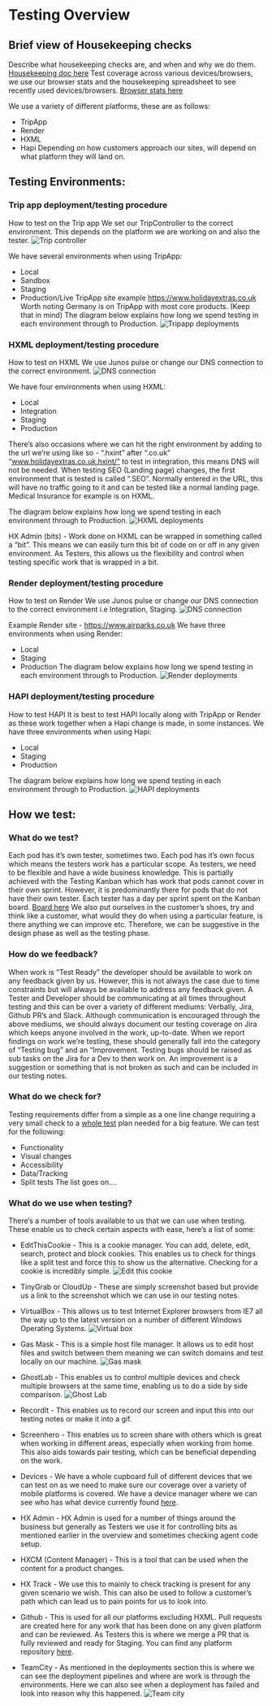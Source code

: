# Testing Overview

## Brief view of Housekeeping checks
Describe what housekeeping checks are, and when and why we do them. [Housekeeping doc here](https://docs.google.com/spreadsheets/d/1fqX4IfXZ_ohAzI8RE6hcUBNj4XJVg14DSStRHvWqAEA/edit)
Test coverage across various devices/browsers, we use our browser stats and the housekeeping spreadsheet to see recently used devices/browsers. [Browser stats here](https://docs.google.com/spreadsheets/d/1CLWs1LTmzLdAx77wJzJWmDkF1iqUuJjZ9sfiEqq8TfI/edit#gid=847406362) 

We use a variety of different platforms, these are as follows:
* TripApp
* Render
* HXML
* Hapi
Depending on how customers approach our sites, will depend on what platform they will land on.

## Testing Environments:
### Trip app deployment/testing procedure
How to test on the Trip app
We set our TripController to the correct environment. This depends on the platform we are working on and also the tester.
![Trip controller](images/testing-overview-images/image09.png)

We have several environments when using TripApp:
* Local
* Sandbox
* Staging
* Production/Live
TripApp site example https://www.holidayextras.co.uk 
Worth noting Germany is on TripApp with most core products. (Keep that in mind)
The diagram below explains how long we spend testing in each environment through to Production.
![Tripapp deployments](images/testing-overview-images/image07.png)

### HXML deployment/testing procedure
How to test on HXML
We use Junos pulse or change our DNS connection to the correct environment.
![DNS connection](images/testing-overview-images/image03.png)

We have four environments when using HXML:
* Local
* Integration
* Staging
* Production

There’s also occasions where we can hit the right environment by adding to the url we’re using like so - “.hxint” after “.co.uk” “www.holidayextras.co.uk.hxint/” to test in integration, this means DNS will not be needed.
When testing SEO (Landing page) changes, the first environment that is tested is called “.SEO”. Normally entered in the URL, this will have no traffic going to it and can be tested like a normal landing page.
Medical Insurance for example is on HXML.

The diagram below explains how long we spend testing in each environment through to Production.
![HXML deployments](images/testing-overview-images/image08.png)

HX Admin (bits) - Work done on HXML can be wrapped in something called a “bit”. This means we can easily turn this bit of code on or off in any given environment. As Testers, this allows us the flexibility and control when testing specific work that is wrapped in a bit.

### Render deployment/testing procedure
How to test on Render
We use Junos pulse or change our DNS connection to the correct environment i.e Integration, Staging.
![DNS connection](images/testing-overview-images/image03.png)

Example Render site - https://www.airparks.co.uk 
We have three environments when using Render:
* Local
* Staging
* Production
The diagram below explains how long we spend testing in each environment through to Production.
![Render deployments](images/testing-overview-images/image02.png)

### HAPI deployment/testing procedure
How to test HAPI
It is best to test HAPI locally along with TripApp or Render as these work together when a Hapi change is made, in some instances.
We have three environments when using Hapi:
* Local
* Staging
* Production

The diagram below explains how long we spend testing in each environment through to Production.
![HAPI deployments](images/testing-overview-images/image00.png)

## How we test:
### What do we test?
Each pod has it’s own tester, sometimes two. Each pod has it’s own focus which means the testers work has a particular scope.
As testers, we need to be flexible and have a wide business knowledge. This is partially achieved with the Testing Kanban which has work that pods cannot cover in their own sprint. However, it is predominantly there for pods that do not have their own tester. 
Each tester has a day per sprint spent on the Kanban board. [Board here](https://holidayextras.jira.com/secure/RapidBoard.jspa?rapidView=281&view=detail&selectedIssue=EMA-2280)
We also put ourselves in the customer’s shoes, try and think like a customer, what would they do when using a particular feature, is there anything we can improve etc. Therefore, we can be suggestive in the design phase as well as the testing phase.

### How do we feedback?
When work is “Test Ready” the developer should be available to work on any feedback given by us. However, this is not always the case due to time constraints but will always be available to address any feedback given.
A Tester and Developer should be communicating at all times throughout testing and this can be over a variety of different mediums: Verbally, Jira, Github PR’s and Slack.
Although communication is encouraged through the above mediums, we should always document our testing coverage on Jira which keeps anyone involved in the work, up-to-date.
When we report findings on work we’re testing, these should generally fall into the category of “Testing bug” and an “Improvement. Testing bugs should be raised as sub tasks on the Jira for a Dev to then work on. An improvement is a suggestion or something that is not broken as such and can be included in our testing notes.

### What do we check for?
Testing requirements differ from a simple as a one line change requiring a very small check to a [whole test](https://docs.google.com/spreadsheets/d/1GyTQlfkb89KBDrpB_mNhjqY0eB68dvQ3BXXek3hqEiA/edit#gid=1041605717) plan needed for a big feature.
We can test for the following:
* Functionality
* Visual changes
* Accessibility
* Data/Tracking
* Split tests
The list goes on….

### What do we use when testing?
There’s a number of tools available to us that we can use when testing. These enable us to check certain aspects with ease, here’s a list of some:

* EditThisCookie - This is a cookie manager. You can add, delete, edit, search, protect and block cookies. This enables us to check for things like a split test and force this to show us the alternative. Checking for a cookie is incredibly simple.
![Edit this cookie](images/testing-overview-images/image01.png)

* TinyGrab or CloudUp - These are simply screenshot based but provide us a link to the screenshot which we can use in our testing notes.

* VirtualBox - This allows us to test Internet Explorer browsers from IE7 all the way up to the latest version on a number of different Windows Operating Systems. 
![Virtual box](images/testing-overview-images/image04.png)

* Gas Mask - This is a simple host file manager. It allows us to edit host files and switch between them meaning we can switch domains and test locally on our machine.
![Gas mask](images/testing-overview-images/image10.png)

* GhostLab - This enables us to control multiple devices and check multiple browsers at the same time, enabling us to do a side by side comparison.
![Ghost Lab](images/testing-overview-images/image05.png)

* RecordIt - This enables us to record our screen and input this into our testing notes or make it into a gif.

* Screenhero - This enables us to screen share with others which is great when working in different areas, especially when working from home. This also aids towards pair testing, which can be beneficial depending on the work.

* Devices - We have a whole cupboard full of different devices that we can test on as we need to make sure our coverage over a variety of mobile platforms is covered. We have a device manager where we can see who has what device currently found [here](http://hx-device-manager.herokuapp.com/).

* HX Admin - HX Admin is used for a number of things around the business but generally as Testers we use it for controlling bits as mentioned earlier in the overview and sometimes checking agent code setup.

* HXCM (Content Manager) - This is a tool that can be used when the content for a product changes.

* HX Track - We use this to mainly to check tracking is present for any given scenario we wish. This can also be used to follow a customer’s path which can lead us to pain points for us to look into.

* Github - This is used for all our platforms excluding HXML. Pull requests are created here for any work that has been done on any given platform and can be reviewed. As Testers this is where we merge a PR that is fully reviewed and ready for Staging. You can find any platform repository [here](https://github.com/holidayextras).

* TeamCity - As mentioned in the deployments section this is where we can see the deployment pipelines and where are work is through the environments. Here we can also see when a deployment has failed and look into reason why this happened. 
![Team city](images/testing-overview-images/image06.png)